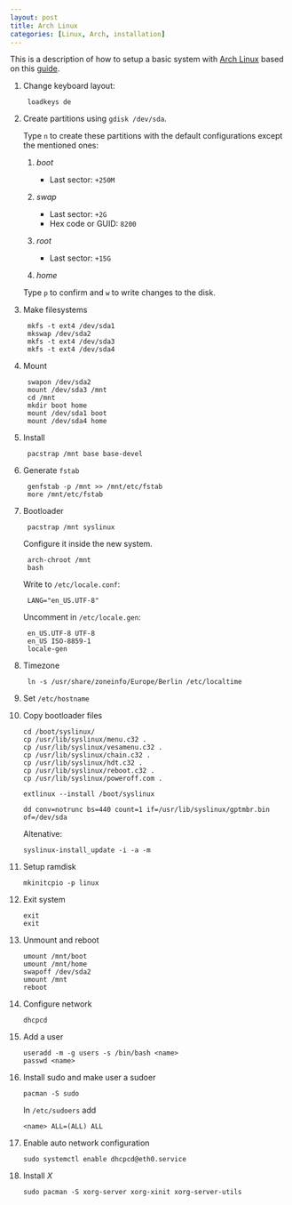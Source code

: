 ```yaml
---
layout: post
title: Arch Linux
categories: [Linux, Arch, installation]
---
```


This is a description of how to setup a basic system with [Arch Linux](https://www.archlinux.org/) based on this [guide][guide].

1. Change keyboard layout:

        loadkeys de

2. Create partitions using `gdisk /dev/sda`.

    Type `n` to create these partitions with the default configurations except the mentioned ones:

    1. _boot_

        - Last sector: `+250M`

    2. _swap_

        - Last sector: `+2G`
        - Hex code or GUID: `8200`

    3. _root_

        - Last sector: `+15G`

    4. _home_

    Type `p` to confirm and `w` to write changes to the disk.

3. Make filesystems

        mkfs -t ext4 /dev/sda1
        mkswap /dev/sda2
        mkfs -t ext4 /dev/sda3
        mkfs -t ext4 /dev/sda4

4. Mount

        swapon /dev/sda2
        mount /dev/sda3 /mnt
        cd /mnt
        mkdir boot home
        mount /dev/sda1 boot
        mount /dev/sda4 home

5. Install

        pacstrap /mnt base base-devel

6. Generate `fstab`

        genfstab -p /mnt >> /mnt/etc/fstab
        more /mnt/etc/fstab

7. Bootloader

        pacstrap /mnt syslinux

    Configure it inside the new system.

        arch-chroot /mnt
        bash

    Write to `/etc/locale.conf`:

        LANG="en_US.UTF-8"

    Uncomment in `/etc/locale.gen`:

        en_US.UTF-8 UTF-8
        en_US ISO-8859-1
        locale-gen

8. Timezone

        ln -s /usr/share/zoneinfo/Europe/Berlin /etc/localtime

9. Set `/etc/hostname`

10. Copy bootloader files

        cd /boot/syslinux/
        cp /usr/lib/syslinux/menu.c32 .
        cp /usr/lib/syslinux/vesamenu.c32 .
        cp /usr/lib/syslinux/chain.c32 .
        cp /usr/lib/syslinux/hdt.c32 .
        cp /usr/lib/syslinux/reboot.c32 .
        cp /usr/lib/syslinux/poweroff.com .

        extlinux --install /boot/syslinux

        dd conv=notrunc bs=440 count=1 if=/usr/lib/syslinux/gptmbr.bin of=/dev/sda

    Altenative:

        syslinux-install_update -i -a -m

11. Setup ramdisk

        mkinitcpio -p linux

12. Exit system

        exit
        exit

13. Unmount and reboot

        umount /mnt/boot
        umount /mnt/home
        swapoff /dev/sda2
        umount /mnt
        reboot

14. Configure network

        dhcpcd

15. Add a user

        useradd -m -g users -s /bin/bash <name>
        passwd <name>

16. Install sudo and make user a sudoer

        pacman -S sudo

    In `/etc/sudoers` add

        <name> ALL=(ALL) ALL

17. Enable auto network configuration

        sudo systemctl enable dhcpcd@eth0.service

18. Install _X_

        sudo pacman -S xorg-server xorg-xinit xorg-server-utils

[guide]: http://wideaperture.net/blog/?p=3851 "A Guide to Installing Arch in VirtualBox"
